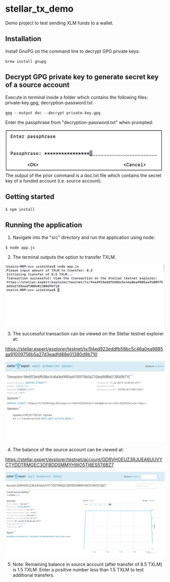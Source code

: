 # stellar_tx_demo
Demo project to test sending XLM funds to a wallet.

## Installation
Install GnuPG on the command line to decrypt GPG private keys:

``
brew install gnupg
``

## Decrypt GPG private key to generate secret key of a source account

Execute in terminal inside a folder which contains the following files: private-key.gpg, decryption-password.txt

``
gpg --output doc --decrypt private-key.gpg
``

Enter the passphrase from "decryption-password.txt" when prompted:

<img src="https://github.com/uziminhas/stellar_tx_demo/blob/master/enter_passphrase.png" width="500">
The output of the prior command is a doc.txt file which contains the secret key of a funded account (i.e. source account).

## Getting started
``
$ npm install
``

## Running the application
1) Navigate into the "src" directory and run the application using node:

``
$ node app.js
``

2) The terminal outputs the option to transfer TXLM.

<img src="https://github.com/uziminhas/stellar_tx_demo/blob/master/command_line.png" width="750">

3) The successful transaction can be viewed on the Stellar testnet explorer at:

https://stellar.expert/explorer/testnet/tx/94ed923eddfb58bc5c46a0ea9885aa91009756b5a27d3eadfd88e01380d9b710

<img src="https://github.com/uziminhas/stellar_tx_demo/blob/master/successful_transaction.png" width="750">

4) The balance of the source account can be viewed at:

https://stellar.expert/explorer/testnet/account/GDRVHOEUZ3RJUEA6UUVYCTYDDTRMGEC3OFBDDSMMYHWO5TI6ES5T6BZ7

<img src="https://github.com/uziminhas/stellar_tx_demo/blob/master/source_account.png" width="750">


5) Note: Remaining balance in source account (after transfer of 8.5 TXLM) is 1.5 TXLM. Enter a positive number less than 1.5 TXLM to test additional transfers.
